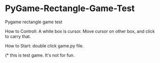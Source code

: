 # PyGame-Rectangle-Game-Test
Pygame rectangle game test

How to Controll:
A white box is cursor.
Move cursor on other box, and click to carry that.

How to Start:
double click game.py file.

(* this is test game. It's not for fun.
